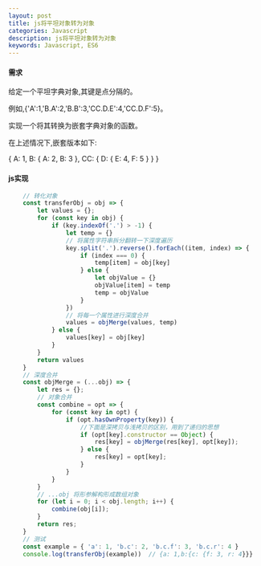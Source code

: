 ```yaml
---
layout: post
title: js将平坦对象转为对象
categories: Javascript
description: js将平坦对象转为对象
keywords: Javascript, ES6
---
```



#### 需求

给定一个平坦字典对象,其键是点分隔的。

例如,{'A':1,'B.A':2,'B.B':3,'CC.D.E':4,'CC.D.F':5}。

实现一个将其转换为嵌套字典对象的函数。

在上述情况下,嵌套版本如下:

{
    A: 1,
    B: {
        A: 2,
        B: 3
    },
    CC: {
        D: {
            E: 4,
            F: 5
        }
    }
}

#### js实现
```js
    // 转化对象
    const transferObj = obj => {
        let values = {};
        for (const key in obj) {
            if (key.indexOf('.') > -1) {
                let temp = {}
                // 将属性字符串拆分翻转一下深度遍历
                key.split('.').reverse().forEach((item, index) => {
                    if (index === 0) {
                        temp[item] = obj[key]
                    } else {
                        let objValue = {}
                        objValue[item] = temp
                        temp = objValue
                    }
                })
                // 将每一个属性进行深度合并
                values = objMerge(values, temp)
            } else {
                values[key] = obj[key]
            }
        }
        return values
    }
    // 深度合并
    const objMerge = (...obj) => {
        let res = {};
        // 对象合并
        const combine = opt => {
            for (const key in opt) {
                if (opt.hasOwnProperty(key)) {
                    //下面是深拷贝与浅拷贝的区别，用到了递归的思想
                    if (opt[key].constructor == Object) {
                        res[key] = objMerge(res[key], opt[key]);
                    } else {
                        res[key] = opt[key];
                    }
                }
            }
        }
        // ...obj 将形参解构形成数组对象
        for (let i = 0; i < obj.length; i++) {
            combine(obj[i]);
        }
        return res;
    }
    // 测试
    const example = { 'a': 1, 'b.c': 2, 'b.c.f': 3, 'b.c.r': 4 }
    console.log(transferObj(example))  // {a: 1,b:{c: {f: 3, r: 4}}}
```


